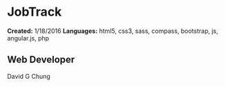 # JobTrack

**Created:** 1/18/2016
**Languages:** html5, css3, sass, compass, bootstrap, js, angular.js, php

Web Developer
----------
David G Chung
